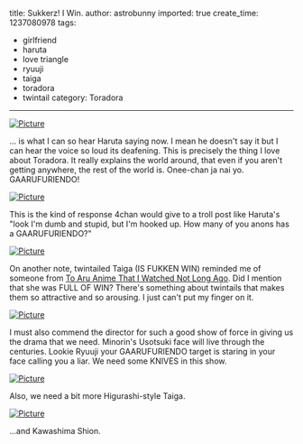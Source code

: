title: Sukkerz! I Win.
author: astrobunny
imported: true
create_time: 1237080978
tags:
- girlfriend
- haruta
- love triangle
- ryuuji
- taiga
- toradora
- twintail
category: Toradora
---
 [![](wp-uploads/2009/03/wpid-td23-0-500x283.jpg "Picture")](/images/wp-uploads/2009/03/wpid-td23-0.jpg)  
  
... is what I can so hear Haruta saying now. I mean he doesn't say it but I can hear the voice so loud its deafening. This is precisely the thing I love about Toradora. It really explains the world around, that even if you aren't getting anywhere, the rest of the world is. Onee-chan ja nai yo. GAARUFURIENDO!  
<!--more-->  
 [![](wp-uploads/2009/03/wpid-td23-5-500x283.jpg "Picture")](/images/wp-uploads/2009/03/wpid-td23-5.jpg)  
  
This is the kind of response 4chan would give to a troll post like Haruta's "look I'm dumb and stupid, but I'm hooked up. How many of you anons has a GAARUFURIENDO?"  
  
 [![](wp-uploads/2009/03/wpid-td23-1-500x283.jpg "Picture")](/images/wp-uploads/2009/03/wpid-td23-1.jpg)  
  
On another note, twintailed Taiga (IS FUKKEN WIN) reminded me of someone from [To Aru Anime That I Watched Not Long Ago](/images/wp-uploads/2008/08/6forlolicons.jpg). Did I mention that she was FULL OF WIN? There's something about twintails that makes them so attractive and so arousing. I just can't put my finger on it.  
  
 [![](wp-uploads/2009/03/wpid-td23-9-500x283.jpg "Picture")](/images/wp-uploads/2009/03/wpid-td23-9.jpg)  
  
I must also commend the director for such a good show of force in giving us the drama that we need. Minorin's Usotsuki face will live through the centuries. Lookie Ryuuji your GAARUFURIENDO target is staring in your face calling you a liar. We need some KNIVES in this show.  
  
 [![](wp-uploads/2009/03/wpid-td23-8-500x283.jpg "Picture")](/images/wp-uploads/2009/03/wpid-td23-8.jpg)  
  
Also, we need a bit more Higurashi-style Taiga.  
  
 [![](wp-uploads/2009/03/wpid-td23-6-500x283.jpg "Picture")](/images/wp-uploads/2009/03/wpid-td23-6.jpg)  
  
...and Kawashima Shion.